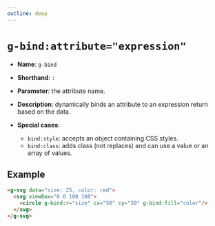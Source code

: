 ```yaml
---
outline: deep
---
```


# `g-bind:attribute="expression"`

- **Name**:  `g-bind`

- **Shorthand**:  `:`

- **Parameter**: the attribute name.

- **Description**: dynamically binds an attribute to an expression return based on the data.

- **Special cases**:

  - `bind:style`: accepts an object containing CSS styles.
  - `bind:class`: adds class (not replaces) and can use a value or an array of values.

## Example

```html
<g-svg data="size: 25, color: red">
  <svg viewBox="0 0 100 100">
    <circle g-bind:r="size" cx="50" cy="50" g-bind:fill="color"/>
  </svg>
</g-svg>
```

<g-svg data="size: 25, color: red">
  <svg viewBox="0 0 100 100">
    <circle g-bind:r="size" cx="50" cy="50" g-bind:fill="color"/>
  </svg>
</g-svg>
